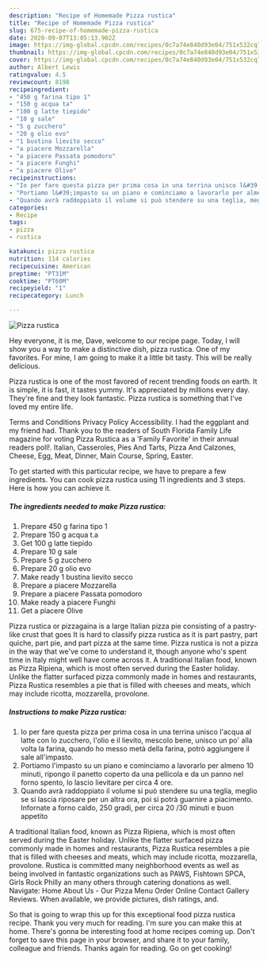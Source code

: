 ```yaml
---
description: "Recipe of Homemade Pizza rustica"
title: "Recipe of Homemade Pizza rustica"
slug: 675-recipe-of-homemade-pizza-rustica
date: 2020-09-07T13:05:13.902Z
image: https://img-global.cpcdn.com/recipes/0c7a74e840d93e04/751x532cq70/pizza-rustica-recipe-main-photo.jpg
thumbnail: https://img-global.cpcdn.com/recipes/0c7a74e840d93e04/751x532cq70/pizza-rustica-recipe-main-photo.jpg
cover: https://img-global.cpcdn.com/recipes/0c7a74e840d93e04/751x532cq70/pizza-rustica-recipe-main-photo.jpg
author: Albert Lewis
ratingvalue: 4.5
reviewcount: 8198
recipeingredient:
- "450 g farina tipo 1"
- "150 g acqua ta"
- "100 g latte tiepido"
- "10 g sale"
- "5 g zucchero"
- "20 g olio evo"
- "1 bustina lievito secco"
- "a piacere Mozzarella"
- "a piacere Passata pomodoro"
- "a piacere Funghi"
- "a piacere Olive"
recipeinstructions:
- "Io per fare questa pizza per prima cosa in una terrina unisco l&#39;acqua al latte con lo zucchero, l&#39;olio e il lievito, mescolo bene, unisco un po&#39; alla volta la farina, quando ho messo metà della farina, potrò aggiungere il sale all&#39;impasto."
- "Portiamo l&#39;impasto su un piano e cominciamo a lavorarlo per almeno 10 minuti, ripongo il panetto coperto da una pellicola e da un panno nel forno spento, lo lascio lievitare per circa 4 ore."
- "Quando avrà raddoppiato il volume si può stendere su una teglia, meglio se si lascia riposare per un altra ora, poi si potrà guarnire a piacimento. Infornate a forno caldo, 250 gradi, per circa 20 /30 minuti e buon appetito"
categories:
- Recipe
tags:
- pizza
- rustica

katakunci: pizza rustica 
nutrition: 114 calories
recipecuisine: American
preptime: "PT31M"
cooktime: "PT60M"
recipeyield: "1"
recipecategory: Lunch

---
```



![Pizza rustica](https://img-global.cpcdn.com/recipes/0c7a74e840d93e04/751x532cq70/pizza-rustica-recipe-main-photo.jpg)

Hey everyone, it is me, Dave, welcome to our recipe page. Today, I will show you a way to make a distinctive dish, pizza rustica. One of my favorites. For mine, I am going to make it a little bit tasty. This will be really delicious.

Pizza rustica is one of the most favored of recent trending foods on earth. It is simple, it is fast, it tastes yummy. It's appreciated by millions every day. They're fine and they look fantastic. Pizza rustica is something that I've loved my entire life.

Terms and Conditions Privacy Policy Accessibility. I had the eggplant and my friend had. Thank you to the readers of South Florida Family Life magazine for voting Pizza Rustica as a &#39;Family Favorite&#39; in their annual readers poll!. Italian, Casseroles, Pies And Tarts, Pizza And Calzones, Cheese, Egg, Meat, Dinner, Main Course, Spring, Easter.


To get started with this particular recipe, we have to prepare a few ingredients. You can cook pizza rustica using 11 ingredients and 3 steps. Here is how you can achieve it.

<!--inarticleads1-->

##### The ingredients needed to make Pizza rustica:

1. Prepare 450 g farina tipo 1
1. Prepare 150 g acqua t.a
1. Get 100 g latte tiepido
1. Prepare 10 g sale
1. Prepare 5 g zucchero
1. Prepare 20 g olio evo
1. Make ready 1 bustina lievito secco
1. Prepare a piacere Mozzarella
1. Prepare a piacere Passata pomodoro
1. Make ready a piacere Funghi
1. Get a piacere Olive


Pizza rustica or pizzagaina is a large Italian pizza pie consisting of a pastry-like crust that goes It is hard to classify pizza rustica as it is part pastry, part quiche, part pie, and part pizza at the same time. Pizza rustica is not a pizza in the way that we&#39;ve come to understand it, though anyone who&#39;s spent time in Italy might well have come across it. A traditional Italian food, known as Pizza Ripiena, which is most often served during the Easter holiday. Unlike the flatter surfaced pizza commonly made in homes and restaurants, Pizza Rustica resembles a pie that is filled with cheeses and meats, which may include ricotta, mozzarella, provolone. 

<!--inarticleads2-->

##### Instructions to make Pizza rustica:

1. Io per fare questa pizza per prima cosa in una terrina unisco l&#39;acqua al latte con lo zucchero, l&#39;olio e il lievito, mescolo bene, unisco un po&#39; alla volta la farina, quando ho messo metà della farina, potrò aggiungere il sale all&#39;impasto.
1. Portiamo l&#39;impasto su un piano e cominciamo a lavorarlo per almeno 10 minuti, ripongo il panetto coperto da una pellicola e da un panno nel forno spento, lo lascio lievitare per circa 4 ore.
1. Quando avrà raddoppiato il volume si può stendere su una teglia, meglio se si lascia riposare per un altra ora, poi si potrà guarnire a piacimento. Infornate a forno caldo, 250 gradi, per circa 20 /30 minuti e buon appetito


A traditional Italian food, known as Pizza Ripiena, which is most often served during the Easter holiday. Unlike the flatter surfaced pizza commonly made in homes and restaurants, Pizza Rustica resembles a pie that is filled with cheeses and meats, which may include ricotta, mozzarella, provolone. Rustica is committed many neighborhood events as well as being involved in fantastic organizations such as PAWS, Fishtown SPCA, Girls Rock Philly an many others through catering donations as well. Navigate: Home About Us - Our Pizza Menu Order Online Contact Gallery Reviews. When available, we provide pictures, dish ratings, and. 

So that is going to wrap this up for this exceptional food pizza rustica recipe. Thank you very much for reading. I'm sure you can make this at home. There's gonna be interesting food at home recipes coming up. Don't forget to save this page in your browser, and share it to your family, colleague and friends. Thanks again for reading. Go on get cooking!
